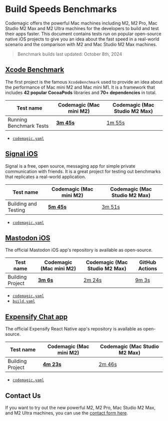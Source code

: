 # Build Speeds Benchmarks

Codemagic offers the powerful Mac machines including M2, M2 Pro, Mac Studio M2 Max and M2 Ultra machines for the developers to build and test their apps faster. This document contains tests run on popular open-source native iOS projects to give you an idea about the fast speed in a real-world scenario and the comparison with M2 and Mac Studio M2 Max machines.

> Benchmark builds last updated: October 8th, 2024

## [Xcode Benchmark](https://github.com/codemagic-ci-cd/codemagic-benchmarks-projects-xcodeBenchmark/tree/master)

The first project is the famous `XcodeBenchmark` used to provide an idea about the performance of Mac mini M2 and Mac mini M1. It is a framework that includes **42 popular CocoaPods** libraries and **70+ dependencies** in total.

**Test name** | **Codemagic (Mac mini M2)** | **Codemagic (Mac Studio M2 Max)**
--- | --- | ---
Running Benchmark Tests | [**3m 45s**](https://codemagic.io/app/65a681d3ce3bc23535e15f5e/build/66167c6ec43448ce8901e144) | [1m 55s](https://codemagic.io/app/65a681d3ce3bc23535e15f5e/build/6705025a11c8161bba66419d)

- [`codemagic.yaml`](https://github.com/codemagic-ci-cd/codemagic-benchmarks-projects-xcodeBenchmark/blob/master/codemagic.yaml)

## [Signal iOS](https://github.com/codemagic-ci-cd/codemagic-benchmarks-projects-signal_ios)

Signal is a free, open source, messaging app for simple private communication with friends. It is a great project for testing out benchmarks that replicates a real-world application.

**Test name** | **Codemagic (Mac mini M2)** | **Codemagic (Mac Studio M2 Max)**
--- | --- | ---
Building and Testing | [**5m 45s**](https://codemagic.io/app/65a69265a20054f6b1f50029/build/67050a2e7faecbf7ee39fbcd) | [3m 51s](https://codemagic.io/app/65a69265a20054f6b1f50029/build/67050799b135571c9d296673)

- [`codemagic.yaml`](https://github.com/codemagic-ci-cd/codemagic-benchmarks-projects-signal_ios/blob/main/codemagic.yaml)

## [Mastodon iOS](https://github.com/codemagic-ci-cd/codemagic-benchmarks-projects-mastodon-ios)

The official Mastodon iOS app's repository is available as open-source.

**Test name** | **Codemagic (Mac mini M2)** | **Codemagic (Mac Studio M2 Max)** | GitHub Actions 
--- | --- | --- | ---
Building Project | [**3m 6s**](https://codemagic.io/app/65a42cf8f3786c75977de546/build/66167cc8f33970f5ab6b0803) | [2m 24s](https://codemagic.io/app/65a42cf8f3786c75977de546/build/670444ac910902d4e4cfce46) | [9m 3s](https://github.com/codemagic-ci-cd/codemagic-benchmarks-projects-mastodon-ios/actions/runs/7585480789)

- [`codemagic.yaml`](https://github.com/codemagic-ci-cd/codemagic-benchmarks-projects-mastodon-ios/blob/develop/codemagic.yaml)
- [`build.yaml`](https://github.com/codemagic-ci-cd/codemagic-benchmarks-projects-mastodon-ios/blob/develop/.github/workflows/build.yml)

## [Expensify Chat app](https://github.com/codemagic-ci-cd/codemagic-benchmarks-project-expensify_chat_app)

The official Expensify React Native app's repository is available as open-source.

**Test name** | **Codemagic (Mac mini M2)** | **Codemagic (Mac Studio M2 Max)** 
--- | --- | ---
Building Project | [**4m 23s**](https://codemagic.io/app/660936c197f2bee5b7353663/build/673654731bd5c81d4bac8598) | [2m 46s](https://codemagic.io/app/660936c197f2bee5b7353663/build/67365494bdb50729da7ac73a)

- [`codemagic.yaml`](https://github.com/codemagic-ci-cd/codemagic-benchmarks-project-expensify_chat_app/blob/main/codemagic.yaml)

## Contact Us
If you want to try out the new powerful M2, M2 Pro, Mac Studio M2 Max, and M2 Ultra machines, you can use the [contact form here](https://codemagic.io/contact/).
